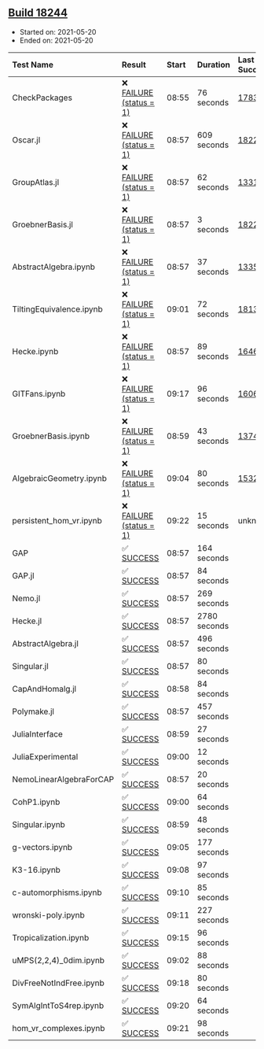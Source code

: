 ## [Build 18244](https://oscarci.mathematik.uni-kl.de/job/oscar/18244/)

* Started on: 2021-05-20
* Ended on: 2021-05-20

| Test Name    | Result | Start | Duration | Last Success | First Failure |
|:-------------|:-------|:------|:---------|:-------------|:--------------|
| CheckPackages | ❌ [FAILURE (status = 1)](https://oscarci.mathematik.uni-kl.de/job/oscar/18244/artifact/logs/build-18244/CheckPackages.log) | 08:55 | 76 seconds | [17832](https://oscarci.mathematik.uni-kl.de/job/oscar/17832/) | [17833](https://oscarci.mathematik.uni-kl.de/job/oscar/17833/) |
| Oscar.jl | ❌ [FAILURE (status = 1)](https://oscarci.mathematik.uni-kl.de/job/oscar/18244/artifact/logs/build-18244/Oscar.jl.log) | 08:57 | 609 seconds | [18228](https://oscarci.mathematik.uni-kl.de/job/oscar/18228/) | [18229](https://oscarci.mathematik.uni-kl.de/job/oscar/18229/) |
| GroupAtlas.jl | ❌ [FAILURE (status = 1)](https://oscarci.mathematik.uni-kl.de/job/oscar/18244/artifact/logs/build-18244/GroupAtlas.jl.log) | 08:57 | 62 seconds | [13311](https://oscarci.mathematik.uni-kl.de/job/oscar/13311/) | [13312](https://oscarci.mathematik.uni-kl.de/job/oscar/13312/) |
| GroebnerBasis.jl | ❌ [FAILURE (status = 1)](https://oscarci.mathematik.uni-kl.de/job/oscar/18244/artifact/logs/build-18244/GroebnerBasis.jl.log) | 08:57 | 3 seconds | [18228](https://oscarci.mathematik.uni-kl.de/job/oscar/18228/) | [18229](https://oscarci.mathematik.uni-kl.de/job/oscar/18229/) |
| AbstractAlgebra.ipynb | ❌ [FAILURE (status = 1)](https://oscarci.mathematik.uni-kl.de/job/oscar/18244/artifact/logs/build-18244/AbstractAlgebra.ipynb.log) | 08:57 | 37 seconds | [13355](https://oscarci.mathematik.uni-kl.de/job/oscar/13355/) | [13356](https://oscarci.mathematik.uni-kl.de/job/oscar/13356/) |
| TiltingEquivalence.ipynb | ❌ [FAILURE (status = 1)](https://oscarci.mathematik.uni-kl.de/job/oscar/18244/artifact/logs/build-18244/TiltingEquivalence.ipynb.log) | 09:01 | 72 seconds | [18131](https://oscarci.mathematik.uni-kl.de/job/oscar/18131/) | [18132](https://oscarci.mathematik.uni-kl.de/job/oscar/18132/) |
| Hecke.ipynb | ❌ [FAILURE (status = 1)](https://oscarci.mathematik.uni-kl.de/job/oscar/18244/artifact/logs/build-18244/Hecke.ipynb.log) | 08:57 | 89 seconds | [16463](https://oscarci.mathematik.uni-kl.de/job/oscar/16463/) | [16464](https://oscarci.mathematik.uni-kl.de/job/oscar/16464/) |
| GITFans.ipynb | ❌ [FAILURE (status = 1)](https://oscarci.mathematik.uni-kl.de/job/oscar/18244/artifact/logs/build-18244/GITFans.ipynb.log) | 09:17 | 96 seconds | [16068](https://oscarci.mathematik.uni-kl.de/job/oscar/16068/) | [16069](https://oscarci.mathematik.uni-kl.de/job/oscar/16069/) |
| GroebnerBasis.ipynb | ❌ [FAILURE (status = 1)](https://oscarci.mathematik.uni-kl.de/job/oscar/18244/artifact/logs/build-18244/GroebnerBasis.ipynb.log) | 08:59 | 43 seconds | [13748](https://oscarci.mathematik.uni-kl.de/job/oscar/13748/) | [13749](https://oscarci.mathematik.uni-kl.de/job/oscar/13749/) |
| AlgebraicGeometry.ipynb | ❌ [FAILURE (status = 1)](https://oscarci.mathematik.uni-kl.de/job/oscar/18244/artifact/logs/build-18244/AlgebraicGeometry.ipynb.log) | 09:04 | 80 seconds | [15322](https://oscarci.mathematik.uni-kl.de/job/oscar/15322/) | [15323](https://oscarci.mathematik.uni-kl.de/job/oscar/15323/) |
| persistent_hom_vr.ipynb | ❌ [FAILURE (status = 1)](https://oscarci.mathematik.uni-kl.de/job/oscar/18244/artifact/logs/build-18244/persistent_hom_vr.ipynb.log) | 09:22 | 15 seconds | unknown | unknown |
| GAP | ✅ [SUCCESS](https://oscarci.mathematik.uni-kl.de/job/oscar/18244/artifact/logs/build-18244/GAP.log) | 08:57 | 164 seconds |  |  |
| GAP.jl | ✅ [SUCCESS](https://oscarci.mathematik.uni-kl.de/job/oscar/18244/artifact/logs/build-18244/GAP.jl.log) | 08:57 | 84 seconds |  |  |
| Nemo.jl | ✅ [SUCCESS](https://oscarci.mathematik.uni-kl.de/job/oscar/18244/artifact/logs/build-18244/Nemo.jl.log) | 08:57 | 269 seconds |  |  |
| Hecke.jl | ✅ [SUCCESS](https://oscarci.mathematik.uni-kl.de/job/oscar/18244/artifact/logs/build-18244/Hecke.jl.log) | 08:57 | 2780 seconds |  |  |
| AbstractAlgebra.jl | ✅ [SUCCESS](https://oscarci.mathematik.uni-kl.de/job/oscar/18244/artifact/logs/build-18244/AbstractAlgebra.jl.log) | 08:57 | 496 seconds |  |  |
| Singular.jl | ✅ [SUCCESS](https://oscarci.mathematik.uni-kl.de/job/oscar/18244/artifact/logs/build-18244/Singular.jl.log) | 08:57 | 80 seconds |  |  |
| CapAndHomalg.jl | ✅ [SUCCESS](https://oscarci.mathematik.uni-kl.de/job/oscar/18244/artifact/logs/build-18244/CapAndHomalg.jl.log) | 08:58 | 84 seconds |  |  |
| Polymake.jl | ✅ [SUCCESS](https://oscarci.mathematik.uni-kl.de/job/oscar/18244/artifact/logs/build-18244/Polymake.jl.log) | 08:57 | 457 seconds |  |  |
| JuliaInterface | ✅ [SUCCESS](https://oscarci.mathematik.uni-kl.de/job/oscar/18244/artifact/logs/build-18244/JuliaInterface.log) | 08:59 | 27 seconds |  |  |
| JuliaExperimental | ✅ [SUCCESS](https://oscarci.mathematik.uni-kl.de/job/oscar/18244/artifact/logs/build-18244/JuliaExperimental.log) | 09:00 | 12 seconds |  |  |
| NemoLinearAlgebraForCAP | ✅ [SUCCESS](https://oscarci.mathematik.uni-kl.de/job/oscar/18244/artifact/logs/build-18244/NemoLinearAlgebraForCAP.log) | 08:57 | 20 seconds |  |  |
| CohP1.ipynb | ✅ [SUCCESS](https://oscarci.mathematik.uni-kl.de/job/oscar/18244/artifact/logs/build-18244/CohP1.ipynb.log) | 09:00 | 64 seconds |  |  |
| Singular.ipynb | ✅ [SUCCESS](https://oscarci.mathematik.uni-kl.de/job/oscar/18244/artifact/logs/build-18244/Singular.ipynb.log) | 08:59 | 48 seconds |  |  |
| g-vectors.ipynb | ✅ [SUCCESS](https://oscarci.mathematik.uni-kl.de/job/oscar/18244/artifact/logs/build-18244/g-vectors.ipynb.log) | 09:05 | 177 seconds |  |  |
| K3-16.ipynb | ✅ [SUCCESS](https://oscarci.mathematik.uni-kl.de/job/oscar/18244/artifact/logs/build-18244/K3-16.ipynb.log) | 09:08 | 97 seconds |  |  |
| c-automorphisms.ipynb | ✅ [SUCCESS](https://oscarci.mathematik.uni-kl.de/job/oscar/18244/artifact/logs/build-18244/c-automorphisms.ipynb.log) | 09:10 | 85 seconds |  |  |
| wronski-poly.ipynb | ✅ [SUCCESS](https://oscarci.mathematik.uni-kl.de/job/oscar/18244/artifact/logs/build-18244/wronski-poly.ipynb.log) | 09:11 | 227 seconds |  |  |
| Tropicalization.ipynb | ✅ [SUCCESS](https://oscarci.mathematik.uni-kl.de/job/oscar/18244/artifact/logs/build-18244/Tropicalization.ipynb.log) | 09:15 | 96 seconds |  |  |
| uMPS(2,2,4)_0dim.ipynb | ✅ [SUCCESS](https://oscarci.mathematik.uni-kl.de/job/oscar/18244/artifact/logs/build-18244/uMPS-2-2-4-_0dim.ipynb.log) | 09:02 | 88 seconds |  |  |
| DivFreeNotIndFree.ipynb | ✅ [SUCCESS](https://oscarci.mathematik.uni-kl.de/job/oscar/18244/artifact/logs/build-18244/DivFreeNotIndFree.ipynb.log) | 09:18 | 80 seconds |  |  |
| SymAlgIntToS4rep.ipynb | ✅ [SUCCESS](https://oscarci.mathematik.uni-kl.de/job/oscar/18244/artifact/logs/build-18244/SymAlgIntToS4rep.ipynb.log) | 09:20 | 64 seconds |  |  |
| hom_vr_complexes.ipynb | ✅ [SUCCESS](https://oscarci.mathematik.uni-kl.de/job/oscar/18244/artifact/logs/build-18244/hom_vr_complexes.ipynb.log) | 09:21 | 98 seconds |  |  |
